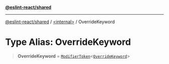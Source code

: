 [**@eslint-react/shared**](../../README.md)

***

[@eslint-react/shared](../../README.md) / [\<internal\>](../README.md) / OverrideKeyword

# Type Alias: OverrideKeyword

> **OverrideKeyword** = [`ModifierToken`](../interfaces/ModifierToken.md)\<[`OverrideKeyword`](../enumerations/SyntaxKind.md#overridekeyword)\>
